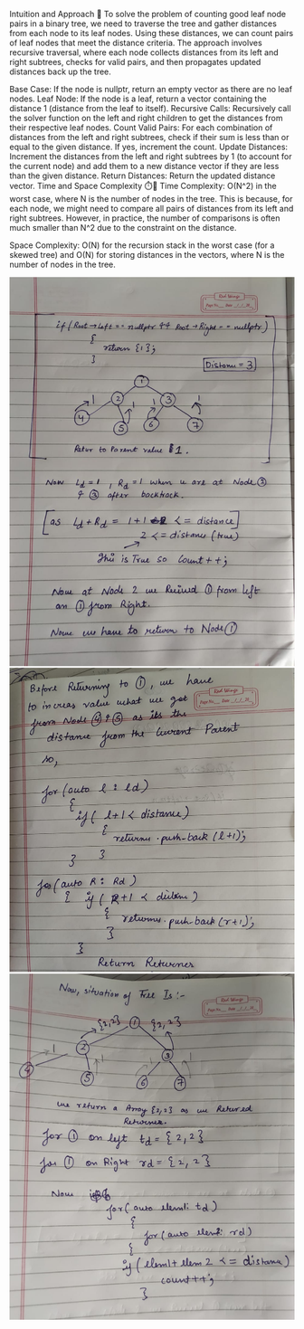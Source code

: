 Intuition and Approach 🚀
To solve the problem of counting good leaf node pairs in a binary tree, we need to traverse the tree and gather distances from each node to its leaf nodes. Using these distances, we can count pairs of leaf nodes that meet the distance criteria. The approach involves recursive traversal, where each node collects distances from its left and right subtrees, checks for valid pairs, and then propagates updated distances back up the tree.

Base Case: If the node is nullptr, return an empty vector as there are no leaf nodes.
Leaf Node: If the node is a leaf, return a vector containing the distance 1 (distance from the leaf to itself).
Recursive Calls: Recursively call the solver function on the left and right children to get the distances from their respective leaf nodes.
Count Valid Pairs: For each combination of distances from the left and right subtrees, check if their sum is less than or equal to the given distance. If yes, increment the count.
Update Distances: Increment the distances from the left and right subtrees by 1 (to account for the current node) and add them to a new distance vector if they are less than the given distance.
Return Distances: Return the updated distance vector.
Time and Space Complexity ⏱️💾
Time Complexity: O(N^2) in the worst case, where N is the number of nodes in the tree. This is because, for each node, we might need to compare all pairs of distances from its left and right subtrees. However, in practice, the number of comparisons is often much smaller than N^2 due to the constraint on the distance.

Space Complexity: O(N) for the recursion stack in the worst case (for a skewed tree) and O(N) for storing distances in the vectors, where N is the number of nodes in the tree.

![alt text](<WhatsApp Image 2024-07-18 at 13.23.42_6a33c4d0.jpg>)
![alt text](<WhatsApp Image 2024-07-18 at 13.23.41_afcd5e8d.jpg>)
![alt text](<WhatsApp Image 2024-07-18 at 13.23.41_0938c291.jpg>)